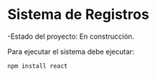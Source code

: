 <h1>Sistema de Registros</h1>

-Estado del proyecto: En construcción.


Para ejecutar el sistema debe ejecutar:

```npm install react```
